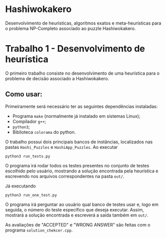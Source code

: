# Hashiwokakero
Desenvolvimento de heurísticas, algoritmos exatos e meta-heurísticas para o problema NP-Completo associado ao puzzle Hashiwokakero.


# Trabalho 1 - Desenvolvimento de heurística

O primeiro trabalho consiste no desenvolvimento de uma heurística para o problema de decisão associado a Hashiwokakero.

## Como usar:

Primeiramente será necessário ter as seguintes dependências instaladas:

- Programa `make` (normalmente já instalado em sistemas Linux);
- Compilador `g++`;
- `python3`;
- Biblioteca `colorama` do python.


O trabalho possui dois principais bancos de instâncias, localizados nas pastas ```Hashi_Puzzles``` e ```HashiApp_Puzzles```.
Ao executar 

```
python3 run_tests.py
```

O programa irá rodar todos os testes presentes no conjunto de testes escolhido pelo usuário, mostrando a solução encontrada pela heurística e escrevendo nos arquivos correspondentes na pasta `out/`.

Já executando 
```
python3 run_one_test.py
```

O programa irá perguntar ao usuário qual banco de testes usar e, logo em seguida, o número do teste específico que deseja executar. Assim, mostrará a solução encontrada e escreverá a saída também em `out/`.

As avaliações de "ACCEPTED" e "WRONG ANSWER" são feitas com o programa `solution_chekcer.cpp`.

